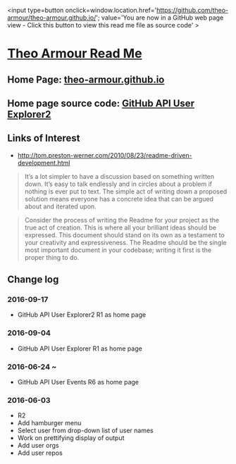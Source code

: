 <span style=display:none; >[You are now in a GitHub source code view - click this link to view Read Me file as a web page]
( https://theo-armour.github.io/#readme.md "View file as a web page." ) </span>
<input type=button onclick=window.location.href='https://github.com/theo-armour/theo-armour.github.io/'; 
value='You are now in a GitHub web page view - Click this button to view this read me file as source code' >


[Theo Armour Read Me]( index.html#readme.md )
===

## Home Page: [theo-armour.github.io]( https://theo-armour.github.io/index.html )


## Home page source code: [GitHub API User Explorer2]( http://jaanga.github.io/cookbook-html/templates/github-api-user-explorer2/ )


## Links of Interest

* http://tom.preston-werner.com/2010/08/23/readme-driven-development.html

> It’s a lot simpler to have a discussion based on something written down. It’s easy to talk endlessly and in circles about a problem if nothing is ever put to text. The simple act of writing down a proposed solution means everyone has a concrete idea that can be argued about and iterated upon.

> Consider the process of writing the Readme for your project as the true act of creation. This is where all your brilliant ideas should be expressed. This document should stand on its own as a testament to your creativity and expressiveness. The Readme should be the single most important document in your codebase; writing it first is the proper thing to do.

## Change log


### 2016-09-17

* GitHub API User Explorer2 R1 as home page


### 2016-09-04

* GitHub API User Explorer R1 as home page

### 2016-06-24 ~ 

* GitHub API User Events R6 as home page
 
### 2016-06-03

* R2
* Add hamburger menu
* Select user from drop-down list of user names
* Work on prettifying display of output 
* Add user orgs
* Add user repos